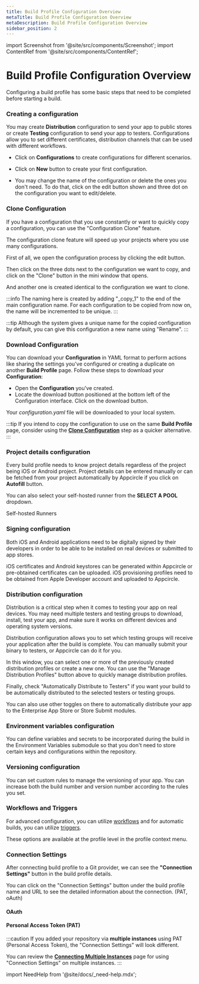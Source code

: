 ```yaml
---
title: Build Profile Configuration Overview
metaTitle: Build Profile Configuration Overview
metaDescription: Build Profile Configuration Overview
sidebar_position: 2
---
```


import Screenshot from '@site/src/components/Screenshot';
import ContentRef from '@site/src/components/ContentRef';

# Build Profile Configuration Overview

Configuring a build profile has some basic steps that need to be completed before starting a build.

### Creating a configuration

You may create **Distribution** configuration to send your app to public stores or create **Testing** configuration to send your app to testers. Configurations allow you to set different certificates, distribution channels that can be used with different workflows.

- Click on **Configurations** to create configurations for different scenarios. 

<Screenshot url='https://cdn.appcircle.io/docs/assets/build-configuration-configuration-showcase.png' />

- Click on **New** button to create your first configuration.

<Screenshot url='https://cdn.appcircle.io/docs/assets/build-configuration-another-configuration.png' />

- You may change the name of the configuration or delete the ones you don't need. To do that, click on the edit button shown and three dot on the configuration you want to edit/delete.

<Screenshot url='https://cdn.appcircle.io/docs/assets/clone-1.png' />

### Clone Configuration

If you have a configuration that you use constantly or want to quickly copy a configuration, you can use the "Configuration Clone" feature.

The configuration clone feature will speed up your projects where you use many configurations.

First of all, we open the configuration process by clicking the edit button.

<Screenshot url='https://cdn.appcircle.io/docs/assets/clone-1.png' />

Then click on the three dots next to the configuration we want to copy, and click on the "Clone" button in the mini window that opens.

<Screenshot url='https://cdn.appcircle.io/docs/assets/clone-2.png' />

And another one is created identical to the configuration we want to clone. 

<Screenshot url='https://cdn.appcircle.io/docs/assets/clone-3.png' />

:::info
The naming here is created by adding "_copy_1" to the end of the main configuration name. For each configuration to be copied from now on, the name will be incremented to be unique.
:::

:::tip
Although the system gives a unique name for the copied configuration by default, you can give this configuration a new name using "Rename".
:::

### Download Configuration

You can download your **Configuration** in YAML format to perform actions like sharing the settings you've configured or creating a duplicate on another **Build Profile** page. Follow these steps to download your **Configuration**:

- Open the **Configuration** you've created.
- Locate the download button positioned at the bottom left of the Configuration interface. Click on the download button.
  <Screenshot url='https://cdn.appcircle.io/docs/assets/build-profile-download-component.png' />

Your *configuration.yaml* file will be downloaded to your local system.

:::tip
If you intend to copy the configuration to use on the same **Build Profile** page, consider using the [**Clone Configuration**](#clone-configuration) step as a quicker alternative.
:::

### Project details configuration

Every build profile needs to know project details regardless of the project being iOS or Android project. Project details can be entered manually or can be fetched from your project automatically by Appcircle if you click on **Autofill** button.

You can also select your self-hosted runner from the **SELECT A POOL** dropdown.

<ContentRef url="/self-hosted-appcircle/self-hosted-runner">
  Self-hosted Runners
</ContentRef>

<Screenshot url='https://cdn.appcircle.io/docs/assets/build-profile-ios-fetch.png' />

### Signing configuration

Both iOS and Android applications need to be digitally signed by their developers in order to be able to be installed on real devices or submitted to app stores.

iOS certificates and Android keystores can be generated within Appcircle or pre-obtained certificates can be uploaded. iOS provisioning profiles need to be obtained from Apple Developer account and uploaded to Appcircle.

<Screenshot url='https://cdn.appcircle.io/docs/assets/build-profile-ios-signing-configuration.png' />

### Distribution configuration

Distribution is a critical step when it comes to testing your app on real devices. You may need multiple testers and testing groups to download, install, test your app, and make sure it works on different devices and operating system versions.

Distribution configuration allows you to set which testing groups will receive your application after the build is complete. You can manually submit your binary to testers, or Appcircle can do it for you.

In this window, you can select one or more of the previously created distribution profiles or create a new one. You can use the "Manage Distribution Profiles" button above to quickly manage distribution profiles.

Finally, check "Automatically Distribute to Testers" if you want your build to be automatically distributed to the selected testers or testing groups.

<Screenshot url='https://cdn.appcircle.io/docs/assets/multiple-dist-build-1.png' />

You can also use other toggles on there to automatically distribute your app to the Enterprise App Store or Store Submit modules.

### Environment variables configuration

You can define variables and secrets to be incorporated during the build in the Environment Variables submodule so that you don't need to store certain keys and configurations within the repository.

<Screenshot url='https://cdn.appcircle.io/docs/assets/build-configuration-env-variables.png' />

### Versioning configuration

You can set custom rules to manage the versioning of your app. You can increase both the build number and version number according to the rules you set.

<Screenshot url='https://cdn.appcircle.io/docs/assets/build-configuration-versioning.png' />

### Workflows and Triggers

For advanced configuration, you can utilize [workflows](../workflows/why-to-use-workflows.md) and for automatic builds, you can utilize [triggers](build-manually-or-with-triggers.md#automatic-build).

These options are available at the profile level in the profile context menu.

<Screenshot url='https://cdn.appcircle.io/docs/assets/build-configuration-workflow-trigger-showcase.png' />

### Connection Settings

After connecting build profile to a Git provider, we can see the **"Connection Settings"** button in the build profile details.

<Screenshot url='https://cdn.appcircle.io/docs/assets/connection-settings-main-1.png' />

You can click on the "Connection Settings" button under the build profile name and URL to see the detailed information about the connection. (PAT, oAuth)

#### OAuth

<Screenshot url='https://cdn.appcircle.io/docs/assets/connection-settings-main-2.png' />

#### Personal Access Token (PAT)

<Screenshot url='https://cdn.appcircle.io/docs/assets/connection-settings-main-3.png' />

:::caution
If you added your repository via **multiple instances** using PAT (Personal Access Token), the "Connection Settings" will look different.

You can review the [**Connecting Multiple Instances**](../build/adding-a-build-profile/connecting-multiple-instance.md#connection-settings-for-multiple-instances) page for using "Connection Settings" on multiple instances.
:::

import NeedHelp from '@site/docs/\_need-help.mdx';

<NeedHelp />

